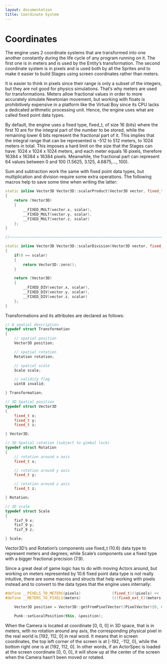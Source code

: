 ```yaml
---
layout: documentation
title: Coordinate System
---
```


# Coordinates

The engine uses 2 coordinate systems that are transformed into one another constantly during the life cycle of any program running on it. The first one is in meters and is used by the Entity’s transformation. The second coordinate system is in pixels and is used both by all the Sprites and to make it easier to build Stages using screen coordinates rather than meters.

It is easier to think in pixels since their range is only a subset of the integers, but they are not good for physics simulations. That’s why meters are used for transformations. Meters allow fractional values in order to more accurately simulate Newtonian movement, but working with floats is prohibitively expensive in a platform like the Virtual Boy since its CPU lacks a dedicated arithmetic processing unit. Hence, the engine uses what are called fixed point data types.

By default, the engine uses a fixed type, fixed_t, of size 16 (bits) where the first 10 are for the integral part of the number to be stored, while the remaining lower 6 bits represent the fractional part of it. This implies that the integral range that can be represented is -512 to 512 meters, to 1024 meters in total. This imposes a hard limit on the size that the Stages can have: 1024 x 1024 x 1024 meters, and each meter equals 16 pixels, therefore 16384 x 16384 x 16384 pixels. Meanwhile, the fractional part can represent 64 values between 0 and 100 (1.5625, 3.125, 4.6875,..., 100).

Sum and subtraction work the same with fixed point data types, but multiplication and division require some extra operations. The following macros help to save some time when writing the latter:

```cpp
static inline Vector3D Vector3D::scalarProduct(Vector3D vector, fixed_t scalar)
{
	return (Vector3D)
	{
		__FIXED_MULT(vector.x, scalar), 
		__FIXED_MULT(vector.y, scalar), 
		__FIXED_MULT(vector.z, scalar)
	};
}

//——————————————————————————————————————————————————————————————————————————————————————————————————————————————————————————————————————————

static inline Vector3D Vector3D::scalarDivision(Vector3D vector, fixed_t scalar)
{
	if(0 == scalar)
	{
		return Vector3D::zero();
	}

	return (Vector3D)
	{
		__FIXED_DIV(vector.x, scalar), 
		__FIXED_DIV(vector.y, scalar), 
		__FIXED_DIV(vector.z, scalar)
	};
}
```

Transformations and its attributes are declared as follows:

```cpp
// A spatial description
typedef struct Transformation
{
	// spatial position
	Vector3D position;

	// spatial rotation
	Rotation rotation;

	// spatial scale
	Scale scale;

	// validity flag
	uint8 invalid;

} Transformation;

// 3D Spatial position
typedef struct Vector3D
{
	fixed_t x;
	fixed_t y;
	fixed_t z;

} Vector3D;

// 3D Spatial rotation (subject to gimbal lock)
typedef struct Rotation
{
	// rotation around x axis
	fixed_t x;

	// rotation around y axis
	fixed_t y;

	// rotation around z axis
	fixed_t z;

} Rotation;

// 3D scale
typedef struct Scale
{
	fix7_9 x;
	fix7_9 y;
	fix7_9 z;

} Scale;
```

Vector3D’s and Rotation’s components use fixed_t (10.6) data type to represent meters and degrees; while Scale’s components use a fixed type with a bigger fractional precision (7.9).

Since a great deal of game logic has to do with moving Actors around, but working on meters represented by 10.6 fixed point data type is not really intuitive, there are some macros and structs that help working with pixels instead and to convert to the data types that the engine uses internally:

```cpp
#define __PIXELS_TO_METERS(pixels)				(fixed_t)((pixels) << (__FIXED_TO_I_BITS - __PIXELS_PER_METER_2_POWER))
#define __METERS_TO_PIXELS(meters)				(((fixed_ext_t)(meters)) >> (__FIXED_TO_I_BITS - __PIXELS_PER_METER_2_POWER))
```

```cpp
    Vector3D position = Vector3D::getFromPixelVector((PixelVector){0, 64, 0, 0});

    Punk::setLocalPosition(this, &position);
```

When the Camera is located at coordinate [0, 0, 0] in 3D space, that is in meters, with no rotation around any axis, the corresponding physical pixel in the real world is [192, 112, 0] in real word. It means that in screen coordinates, the top left corner of the screen is at [-192, -112, 0], while the bottom right one is at [192, 112, 0]. In other words, if an ActorSpec is loaded at the screen coordinate [0, 0, 0], it will show up at the center of the screen when the Camera hasn’t been moved or rotated.

